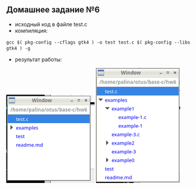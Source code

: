 ## Домашнее задание №6

- исходный код в файле test.c
- компиляция:

```
gcc $( pkg-config --cflags gtk4 ) -o test test.c $( pkg-config --libs gtk4 ) -g
```

- результат работы:

![01](./pic0.png)
![02](./pic1.png)

